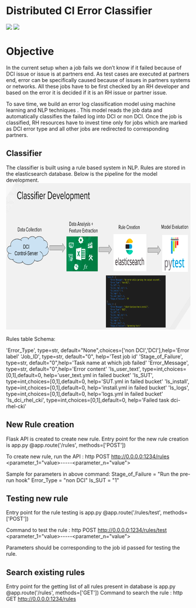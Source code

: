 # Distributed CI Error Classifier

![](https://img.shields.io/badge/license-Apache2.0-blue.svg?style=flat) ![](https://img.shields.io/badge/python-2.7,3.5-green.svg?style=flat)

# Objective

In the current setup when a job fails we don’t know if it failed because of DCI issue or issue is at partners end. As test cases are executed at partners end, error can be specifically caused because of issues in partners systems or networks. All these jobs have to be first checked by an RH developer and based on the error it is decided if it is an RH issue or partner issue.

To save time, we build an error log classification model using machine learning and NLP techniques . This model reads the job data and automatically classifies the failed log into DCI or non DCI. Once the job is classified, RH resources have to invest time only for jobs which are marked as DCI error type and all other jobs are redirected to corresponding partners.

## Classifier

The classifier is built using a rule based system in NLP. Rules are stored in the elasticsearch database. Below is the pipeline for the model development. 
<img src="DCI_Classifier_Model.png" width="950" height="400">

Rules table Schema:

'Error_Type', type=str, default="None",choices=['non DCI','DCI'],help='Error label'
'Job_ID', type=str, default="0", help='Test job id'
'Stage_of_Failure', type=str, default="0",help='Task name at which job failed'
'Error_Message', type=str, default="0",help='Error content'
'Is_user_text', type=int,choices=[0,1],default=0, help='user_text.yml in failed bucket'
'Is_SUT', type=int,choices=[0,1],default=0, help='SUT.yml in failed bucket'
'Is_install', type=int,choices=[0,1],default=0, help='install.yml in failed bucket'
'Is_logs', type=int,choices=[0,1],default=0, help='logs.yml in failed bucket'
'Is_dci_rhel_cki', type=int,choices=[0,1],default=0, help='Failed task dci-rhel-cki'

## New Rule creation

Flask API is created to create new rule. Entry point for the new rule creation is app.py @app.route('/rules', methods=['POST']) 

To create new rule, run the API : http POST http://0.0.0.0:1234/rules <parameter_1="value>-----<parameter_n="value">

Sample for parameters in above command: 
Stage_of_Failure = "Run the pre-run hook" 
Error_Type = "non DCI" 
Is_SUT = "1"

## Testing new rule

Entry point for the rule testing is app.py @app.route('/rules/test', methods=['POST'])

Command to test the rule : http POST http://0.0.0.0:1234/rules/test <parameter_1="value>-----<parameter_n="value">

Parameters should be corresponding to the job id passed for testing the rule. 

## Search existing rules

Entry point for the getting list of all rules present in database is app.py @app.route('/rules', methods=['GET'])
Command to search the rule : http GET  http://0.0.0.0:1234/rules
